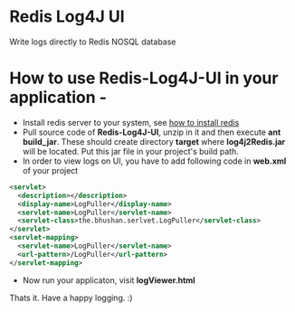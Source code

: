 # Redis Log4J UI
Write logs directly to Redis NOSQL database
# How to use Redis-Log4J-UI in your application - 
  - Install redis server to your system, see [how to install redis](http://redis.io/download)
  - Pull source code of **Redis-Log4J-UI**, unzip in it and then execute **ant build_jar**. These should create directory **target** where **log4j2Redis.jar** will be located. Put this jar file in your project's build path.
  - In order to view logs on UI, you have to add following code in **web.xml** of your project
```xml
<servlet>
  <description></description>
  <display-name>LogPuller</display-name>
  <servlet-name>LogPuller</servlet-name>
  <servlet-class>the.bhushan.serlvet.LogPuller</servlet-class>
</servlet>
<servlet-mapping>
  <servlet-name>LogPuller</servlet-name>
  <url-pattern>/LogPuller</url-pattern>
</servlet-mapping>
```
  - Now run your applicaton, visit **logViewer.html**


Thats it. Have a happy logging. :)
